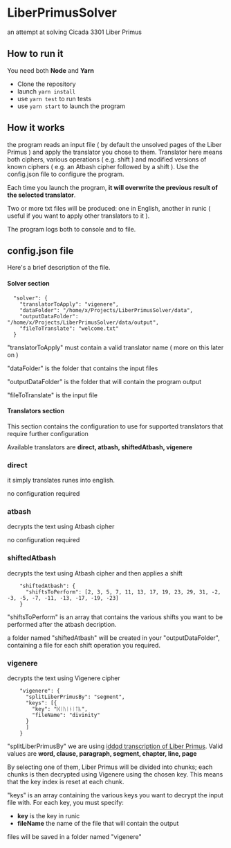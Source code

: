 # LiberPrimusSolver
an attempt at solving Cicada 3301 Liber Primus

## How to run it

You need both **Node** and **Yarn**

- Clone the repository
- launch `yarn install`
- use `yarn test` to run tests
- use `yarn start` to launch the program

## How it works

the program reads an input file ( by default the unsolved pages of the Liber Primus ) and apply the translator you chose to them. Translator here means both ciphers, various operations ( e.g. shift ) and modified versions of known ciphers ( e.g. an Atbash cipher followed by a shift ). Use the config.json file to configure the program.

Each time you launch the program, **it will overwrite the previous result of the selected translator**.

Two or more txt files will be produced: one in English, another in runic ( useful if you want to apply other translators to it ).

The program logs both to console and to file.

## config.json file

Here's a brief description of the file.

#### Solver section
```
  "solver": {
    "translatorToApply": "vigenere",
    "dataFolder": "/home/x/Projects/LiberPrimusSolver/data",
    "outputDataFolder": "/home/x/Projects/LiberPrimusSolver/data/output",
    "fileToTranslate": "welcome.txt"
  }
```

"translatorToApply" must contain a valid translator name ( more on this later on )

"dataFolder" is the folder that contains the input files

"outputDataFolder" is the folder that will contain the program output

"fileToTranslate" is the input file

#### Translators section

This section contains the configuration to use for supported translators that require further configuration

Available translators are **direct, atbash, shiftedAtbash, vigenere**

### direct

it simply translates runes into english.

no configuration required

### atbash

decrypts the text using Atbash cipher

no configuration required

### shiftedAtbash

decrypts the text using Atbash cipher and  then applies a shift

~~~
    "shiftedAtbash": {
      "shiftsToPerform": [2, 3, 5, 7, 11, 13, 17, 19, 23, 29, 31, -2, -3, -5, -7, -11, -13, -17, -19, -23]
    }
~~~

"shiftsToPerform" is an array that contains the various shifts you want to be performed after the atbash decription.

a folder named "shiftedAtbash" will be created in your "outputDataFolder", containing a file for each shift operation you required.

### vigenere

decrypts the text using Vigenere cipher

~~~
    "vigenere": {
      "splitLiberPrimusBy": "segment",
      "keys": [{
        "key": "ᛞᛁᚢᛁᚾᛁᛏᚣ",
        "fileName": "divinity"
      }
      ]
    }
~~~

"splitLiberPrimusBy" we are using [iddqd transcription of Liber Primus](https://github.com/rtkd/iddqd/tree/master/liber-primus__transcription--master). Valid values are **word, clause, paragraph, segment, chapter, line, page**

By selecting one of them, Liber Primus will be divided into chunks; each chunks is then decrypted using Vigenere using the chosen key. This means that the key index is reset at each chunk.

"keys" is an array containing the various keys you want to decrypt the input file with. For each key, you must specify:
- **key** is the key in runic
- **fileName** the name of the file that will contain the output

files will be saved in a folder named "vigenere"
